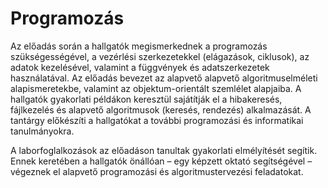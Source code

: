 # Programozás

Az előadás során a hallgatók megismerkednek a programozás szükségességével, a vezérlési szerkezetekkel (elágazások, ciklusok), az
adatok kezelésével, valamint a függvények és adatszerkezetek használatával. Az előadás bevezet az alapvető alapvető
algoritmuselméleti alapismeretekbe, valamint az objektum-orientált szemlélet alapjaiba. A hallgatók gyakorlati példákon keresztül
sajátítják el a hibakeresés, fájlkezelés és alapvető algoritmusok (keresés, rendezés) alkalmazását. A tantárgy előkészíti a hallgatókat a
további programozási és informatikai tanulmányokra.

A laborfoglalkozások az előadáson tanultak gyakorlati elmélyítését segítik. Ennek keretében a hallgatók önállóan – egy képzett oktató
segítségével – végeznek el alapvető programozási és algoritmustervezési feladatokat.

```{tableofcontents}
```
